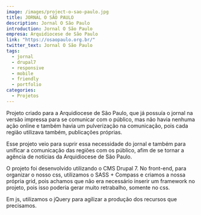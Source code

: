 ```yaml
---
image: /images/project-o-sao-paulo.jpg
title: JORNAL O SÃO PAULO
description: Jornal O São Paulo
introduction: Jornal O São Paulo
empresa: Arquidiocese de São Paulo
link: "https://osaopaulo.org.br/"
twitter_text: Jornal O São Paulo
tags:
  - jornal
  - drupal7
  - responsive
  - mobile
  - friendly
  - portfolio
categories:
  - Projetos
---
```


Projeto criado para a Arquidiocese de São Paulo, que já possuía o jornal na versão impressa para se comunicar com o público, mas não havia nenhuma ação online e também havia um pulverização na comunicação, pois cada região utilizava também, publicações próprias.

Esse projeto veio para suprir essa necessidade do jornal e também para unificar a comunicação das regiões com os público, afim de se tornar a agência de notícias da Arquidiocese de São Paulo.

O projeto foi desenvolvido utilizando o CMS Drupal 7. No front-end, para organizar o nosso css, utilizamos o SASS + Compass e criamos a nossa própria grid, pois achamos que não era necessário inserir um framework no projeto, pois isso poderia gerar muito retrabalho, somente no css.

Em js, utilizamos o jQuery para agilizar a produção dos recursos que precisamos.
